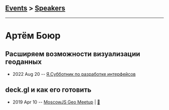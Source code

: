 ## [Events](../README.md) > [Speakers](../speakers.md)
---

# Артём Боюр

## Расширяем возможности визуализации геоданных
- 2022 Aug 20 -- [Я.Субботник по разработке интерфейсов](https://www.youtube.com/watch?v=A_7-hGxLseY&t=507s)    
## deck.gl и как его готовить
- 2019 Apr 10 -- [MoscowJS Geo Meetup](https://www.youtube.com/watch?v=u8okeglO_9U)  | [:notebook:](https://cloud.mail.ru/public/nK8J/57UFuK2zQ)  
